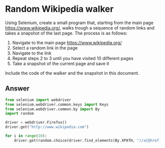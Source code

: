 # Random Wikipedia walker

Using Selenium, create a small program that, starting from the main page https://www.wikipedia.org/, walks trough a sequence of random links and takes a snapshot of the last page.
The process is as follows:

 1. Navigate to the main page https://www.wikipedia.org/
 2. Select a random link in the page
 3. Navigate to the link
 4. Repeat steps 2 to 3 until you have visited 10 different pages
 5. Take a snapshot of the current page and save it

Include the code of the walker and the snapshot in this document.

## Answer

```python
from selenium import webdriver
from selenium.webdriver.common.keys import Keys
from selenium.webdriver.common.by import By
import random

driver = webdriver.Firefox()
driver.get("http://www.wikipedia.com")

for i in range(10):
    driver.get(random.choice(driver.find_elements(By.XPATH, "//a[@href]")).get_attribute("href"))
```
